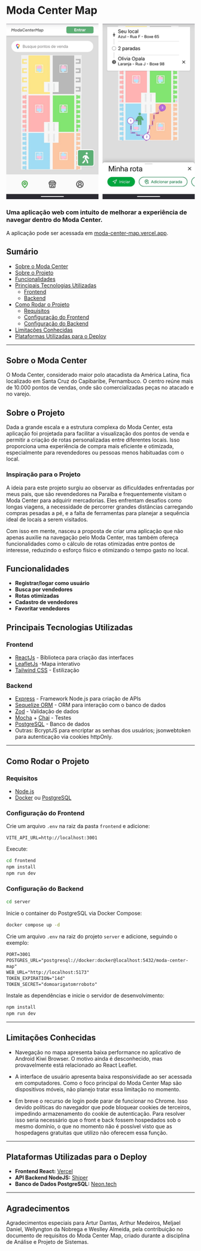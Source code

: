 # Moda Center Map

<a href="https://moda-center-map.vercel.app"><img src="shared/screen.jpg" alt="drawing" width="700"/></a>

### Uma aplicação web com intuito de melhorar a experiência de navegar dentro do Moda Center.

A aplicação pode ser acessada em <a href="https://moda-center-map.vercel.app">moda-center-map.vercel.app<a>.

## Sumário
- [Sobre o Moda Center](#sobre-o-moda-center)
- [Sobre o Projeto](#sobre-o-projeto)
- [Funcionalidades](#funcionalidades)
- [Principais Tecnologias Utilizadas](#principais-tecnologias-utilizadas)
  - [Frontend](#frontend)
  - [Backend](#backend)
- [Como Rodar o Projeto](#como-rodar-o-projeto)
  - [Requisitos](#requisitos)
  - [Configuração do Frontend](#configuração-do-frontend)
  - [Configuração do Backend](#configuração-do-backend)
- [Limitações Conhecidas](#limitações-conhecidas)
- [Plataformas Utilizadas para o Deploy](#plataformas-utilizadas-para-o-deploy)

---

## Sobre o Moda Center
O Moda Center, considerado maior polo atacadista da América Latina, fica localizado em Santa Cruz do Capibaribe, Pernambuco. O centro reúne mais de 10.000 pontos de vendas, onde são comercializadas peças no atacado e no varejo.

## Sobre o Projeto
Dada a grande escala e a estrutura complexa do Moda Center, esta aplicação foi projetada para facilitar a visualização dos pontos de venda e permitir a criação de rotas personalizadas entre diferentes locais. Isso proporciona uma experiência de compra mais eficiente e otimizada, especialmente para revendedores ou pessoas menos habituadas com o local.

### Inspiração para o Projeto

A ideia para este projeto surgiu ao observar as dificuldades enfrentadas por meus pais, que são revendedores na Paraíba e frequentemente visitam o Moda Center para adquirir mercadorias. Eles enfrentam desafios como longas viagens, a necessidade de percorrer grandes distâncias carregando compras pesadas a pé, e a falta de ferramentas para planejar a sequência ideal de locais a serem visitados. 

Com isso em mente, nasceu a proposta de criar uma aplicação que não apenas auxilie na navegação pelo Moda Center, mas também ofereça funcionalidades como o cálculo de rotas otimizadas entre pontos de interesse, reduzindo o esforço físico e otimizando o tempo gasto no local.

## Funcionalidades
- **Registrar/logar como usuário**
- **Busca por vendedores** 
- **Rotas otimizadas** 
- **Cadastro de vendedores** 
- **Favoritar vendedores** 

## Principais Tecnologias Utilizadas
### Frontend
- [ReactJs](https://react.dev/) - Biblioteca para criação das interfaces
- [LeafletJs](https://leafletjs.com/) -Mapa interativo
- [Tailwind CSS](https://tailwindcss.com/) - Estilização 

### Backend
- [Express](https://www.fastify.io/) - Framework Node.js para criação de APIs
- [Sequelize ORM](https://orm.drizzle.team/) - ORM para interação com o banco de dados
- [Zod](https://zod.dev/) - Validação de dados
- [Mocha](https://mochajs.org/) + [Chai](https://www.chaijs.com/) - Testes
- [PostgreSQL](https://www.postgresql.org/) - Banco de dados
- Outras: BcryptJS para encriptar as senhas dos usuários; jsonwebtoken para autenticação via cookies httpOnly.

---

## Como Rodar o Projeto

### Requisitos
- [Node.js](https://nodejs.org/)
- [Docker](https://www.docker.com/) ou [PostgreSQL](https://www.postgresql.org/)

### Configuração do Frontend
Crie um arquivo `.env` na raiz da pasta `frontend` e adicione:
```env
VITE_API_URL=http://localhost:3001
```
Execute:
```sh
cd frontend
npm install
npm run dev
```

### Configuração do Backend
```sh
cd server
```
Inicie o container do PostgreSQL via Docker Compose:
```sh
docker compose up -d
```
Crie um arquivo `.env` na raiz do projeto `server` e adicione, seguindo o exemplo:
```env
PORT=3001
POSTGRES_URL="postgresql://docker:docker@localhost:5432/moda-center-map"
WEB_URL="http://localhost:5173"
TOKEN_EXPIRATION="14d"
TOKEN_SECRET="domoarigatomrroboto"
```
Instale as dependências e inicie o servidor de desenvolvimento:
```sh
npm install
npm run dev
```

---

## Limitações Conhecidas
- Navegação no mapa apresenta baixa performance no aplicativo de Android Kiwi Browser. O motivo ainda é desconhecido, mas provavelmente está relacionado ao React Leaflet.

- A interface de usuário apresenta baixa responsividade ao ser acessada em computadores. Como o foco principal do Moda Center Map são dispositivos móveis, não planejo tratar essa limitação no momento.

- Em breve o recurso de login pode parar de funcionar no Chrome. Isso devido políticas do navegador que pode bloquear cookies de terceiros, impedindo armazenamento do cookie de autenticação. Para resolver isso seria necessário que o front e back fossem hospedados sob o mesmo domínio, o que no momento não é possível visto que as hospedagens gratuitas que utilizo não oferecem essa função. 

---

## Plataformas Utilizadas para o Deploy
- **Frontend React:** [Vercel](https://vercel.com/)
- **API Backend NodeJS:** [Shiper](https://shiper.app/)
- **Banco de Dados PostgreSQL:** [Neon.tech](https://neon.tech/)

---

## Agradecimentos

Agradecimentos especiais para Artur Dantas, Arthur Medeiros, Meljael Daniel, Wellyngton da Nobrega e Weslley Almeida, pela contribuição no documento de requisitos do Moda Center Map, criado durante a disciplina de Análise e Projeto de Sistemas.
